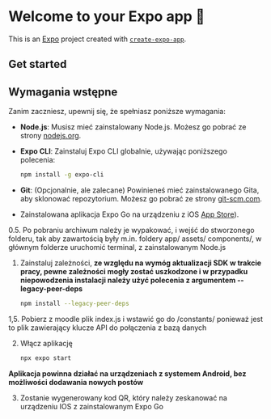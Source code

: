 # Welcome to your Expo app 👋

This is an [Expo](https://expo.dev) project created with [`create-expo-app`](https://www.npmjs.com/package/create-expo-app).

## Get started


 ## Wymagania wstępne  
 Zanim zaczniesz, upewnij się, że spełniasz poniższe wymagania:

- **Node.js**: Musisz mieć zainstalowany Node.js. Możesz go pobrać ze strony [nodejs.org](https://nodejs.org/).
 - **Expo CLI**: Zainstaluj Expo CLI globalnie, używając poniższego polecenia:  
   ```bash
   npm install -g expo-cli
   ```
- **Git**: (Opcjonalnie, ale zalecane) Powinieneś mieć zainstalowanego Gita, aby sklonować repozytorium. Możesz go pobrać ze strony [git-scm.com](https://git-scm.com/).

   
 - Zainstalowana aplikacja Expo Go na urządzeniu z iOS [App Store](https://apps.apple.com/app/apple-store/id982107779)).

  0.5. Po pobraniu archiwum należy je wypakować, i wejść do stworzonego folderu, tak aby zawartością były m.in. foldery app/ assets/ components/, w głównym folderze uruchomić terminal, z zainstalowanym Node.js

1. Zainstaluj zależności, **ze względu na wymóg aktualizacji SDK w trakcie pracy, pewne zależności mogły zostać uszkodzone i w przypadku niepowodzenia instalacji należy użyć polecenia z argumentem --legacy-peer-deps**

   ```bash
   npm install --legacy-peer-deps
   ```
1,5. Pobierz z moodle plik index.js i wstawić go do /constants/ ponieważ jest to plik zawierający klucze API do połączenia z bazą danych

2. Włącz aplikację

   ```bash
   npx expo start
   ```

**Aplikacja powinna działać na urządzeniach z systemem Android, bez możliwości dodawania nowych postów**

3. Zostanie wygenerowany kod QR, który należy zeskanować na urządzeniu IOS z zainstalowanym Expo Go
